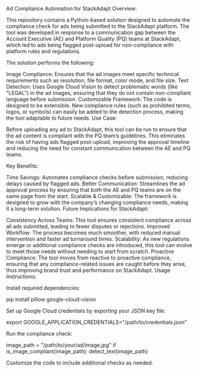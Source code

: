 Ad Compliance Automation for StackAdapt
Overview:

This repository contains a Python-based solution designed to automate the compliance check for ads being submitted to the StackAdapt platform. The tool was developed in response to a communication gap between the Account Executive (AE) and Platform Quality (PQ) teams at StackAdapt, which led to ads being flagged post-upload for non-compliance with platform rules and regulations.

The solution performs the following:

Image Compliance: Ensures that the ad images meet specific technical requirements such as resolution, file format, color mode, and file size.
Text Detection: Uses Google Cloud Vision to detect problematic words (like "LEGAL") in the ad images, ensuring that they do not contain non-compliant language before submission.
Customizable Framework: The code is designed to be extensible. New compliance rules (such as prohibited terms, logos, or symbols) can easily be added to the detection process, making the tool adaptable to future needs.
Use Case:

Before uploading any ad to StackAdapt, this tool can be run to ensure that the ad content is compliant with the PQ team’s guidelines. This eliminates the risk of having ads flagged post-upload, improving the approval timeline and reducing the need for constant communication between the AE and PQ teams.

Key Benefits:

Time Savings: Automates compliance checks before submission, reducing delays caused by flagged ads.
Better Communication: Streamlines the ad approval process by ensuring that both the AE and PQ teams are on the same page from the start.
Scalable & Customizable: The framework is designed to grow with the company’s changing compliance needs, making it a long-term solution.
Future Implications for StackAdapt:

Consistency Across Teams: This tool ensures consistent compliance across all ads submitted, leading to fewer disputes or rejections.
Improved Workflow: The process becomes much smoother, with reduced manual intervention and faster ad turnaround times.
Scalability: As new regulations emerge or additional compliance checks are introduced, this tool can evolve to meet those needs without needing to start from scratch.
Proactive Compliance: The tool moves from reactive to proactive compliance, ensuring that any compliance-related issues are caught before they arise, thus improving brand trust and performance on StackAdapt.
Usage Instructions:

Install required dependencies:

pip install pillow google-cloud-vision

Set up Google Cloud credentials by exporting your JSON key file:

export GOOGLE_APPLICATION_CREDENTIALS="/path/to/credentials.json"

Run the compliance check:

image_path = "/path/to/your/ad/image.jpg"
if is_image_compliant(image_path):
    detect_text(image_path)
    
Customize the code to include additional checks as needed.

